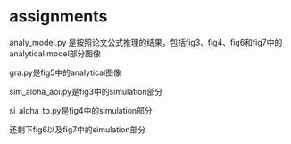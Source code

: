 # assignments

analy_model.py 是按照论文公式推理的结果，包括fig3、fig4、fig6和fig7中的analytical model部分图像

gra.py是fig5中的analytical图像

sim_aloha_aoi.py是fig3中的simulation部分

si_aloha_tp.py是fig4中的simulation部分


还剩下fig6以及fig7中的simulation部分
